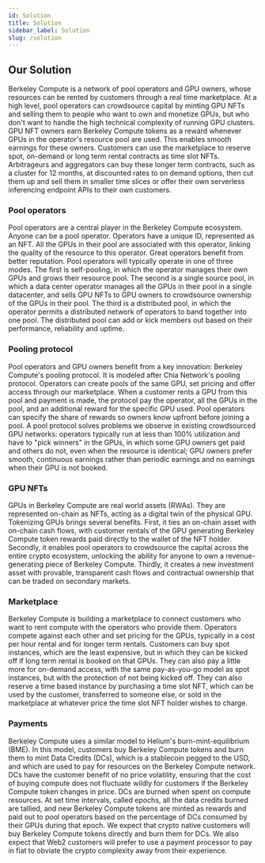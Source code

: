 ```yaml
---
id: Solution
title: Solution
sidebar_label: Solution
slug: /solution
---
```


## Our Solution

Berkeley Compute is a network of pool operators and GPU owners, whose resources can be rented by customers through a real time marketplace. At a high level, pool operators can crowdsource capital by minting GPU NFTs and selling them to people who want to own and monetize GPUs, but who don't want to handle the high technical complexity of running GPU clusters. GPU NFT owners earn Berkeley Compute tokens as a reward whenever GPUs in the operator's resource pool are used. This enables smooth earnings for these owners. Customers can use the marketplace to reserve spot, on-demand or long term rental contracts as time slot NFTs. Arbitrageurs and aggregators can buy these longer term contracts, such as a cluster for 12 months, at discounted rates to on demand options, then cut them up and sell them in smaller time slices or offer their own serverless inferencing endpoint APIs to their own customers.

### Pool operators

Pool operators are a central player in the Berkeley Compute ecosystem. Anyone can be a pool operator. Operators have a unique ID, represented as an NFT. All the GPUs in their pool are associated with this operator, linking the quality of the resource to this operator. Great operators benefit from better reputation. Pool operators will typically operate in one of three modes. The first is self-pooling, in which the operator manages their own GPUs and grows their resource pool. The second is a single source pool, in which a data center operator manages all the GPUs in their pool in a single datacenter, and sells GPU NFTs to GPU owners to crowdsource ownership of the GPUs in their pool. The third is a distributed pool, in which the operator permits a distributed network of operators to band together into one pool. The distributed pool can add or kick members out based on their performance, reliability and uptime.

### Pooling protocol

Pool operators and GPU owners benefit from a key innovation: Berkeley Compute's pooling protocol. It is modeled after Chia Network's pooling protocol. Operators can create pools of the same GPU, set pricing and offer access through our marketplace. When a customer rents a GPU from this pool and payment is made, the protocol pay the operator, all the GPUs in the pool, and an additional reward for the specific GPU used. Pool operators can specify the share of rewards so owners know upfront before joining a pool. A pool protocol solves problems we observe in existing crowdsourced GPU networks: operators typically run at less than 100% utilization and have to "pick winners" in the GPUs, in which some GPU owners get paid and others do not, even when the resource is identical; GPU owners prefer smooth, continuous earnings rather than periodic earnings and no earnings when their GPU is not booked.

### GPU NFTs

GPUs in Berkeley Compute are real world assets (RWAs). They are represented on-chain as NFTs, acting as a digital twin of the physical GPU. Tokenizing GPUs brings several benefits. First, it ties an on-chain asset with on-chain cash flows, with customer rentals of the GPU generating Berkeley Compute token rewards paid directly to the wallet of the NFT holder. Secondly, it enables pool operators to crowdsource the capital across the entire crypto ecosystem, unlocking the ability for anyone to own a revenue-generating piece of Berkeley Compute. Thirdly, it creates a new investment asset with provable, transparent cash flows and contractual ownership that can be traded on secondary markets.

### Marketplace

Berkeley Compute is building a marketplace to connect customers who want to rent compute with the operators who provide them. Operators compete against each other and set pricing for the GPUs, typically in a cost per hour rental and for longer term rentals. Customers can buy spot instances, which are the least expensive, but in which they can be kicked off if long term rental is booked on that GPUs. They can also pay a little more for on-demand access, with the same pay-as-you-go model as spot instances, but with the protection of not being kicked off. They can also reserve a time based instance by purchasing a time slot NFT, which can be used by the customer, transferred to someone else, or sold in the marketplace at whatever price the time slot NFT holder wishes to charge.

### Payments

Berkeley Compute uses a similar model to Helium's burn-mint-equilibrium (BME). In this model, customers buy Berkeley Compute tokens and burn them to mint Data Credits (DCs), which is a stablecoin pegged to the USD, and which are used to pay for resources on the Berkeley Compute network. DCs have the customer benefit of no price volatility, ensuring that the cost of buying compute does not fluctuate wildly for customers if the Berkeley Compute token changes in price. DCs are burned when spent on compute resources. At set time intervals, called epochs, all the data credits burned are tallied, and new Berkeley Compute tokens are minted as rewards and paid out to pool operators based on the percentage of DCs consumed by their GPUs during that epoch. We expect that crypto native customers will buy Berkeley Compute tokens directly and burn them for DCs. We also expect that Web2 customers will prefer to use a payment processor to pay in fiat to obviate the crypto complexity away from their experience.
